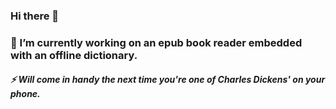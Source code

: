 ### Hi there 👋
### 🔭 I’m currently working on an epub book reader embedded with an offline dictionary.
##### ⚡ Will come in handy the next time you're one of Charles Dickens' on your phone.  

<!--
**Tony-Mogoa/Tony-Mogoa** is a ✨ _special_ ✨ repository because its `README.md` (this file) appears on your GitHub profile.

Here are some ideas to get you started:

- 🔭 I’m currently working on ...
- 🌱 I’m currently learning ...
- 👯 I’m looking to collaborate on ...
- 🤔 I’m looking for help with ...
- 💬 Ask me about ...
- 📫 How to reach me: ...
- 😄 Pronouns: ...
- ⚡ Fun fact: ...
-->
